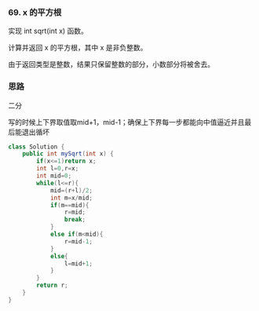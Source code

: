 ### 69. x 的平方根

实现 int sqrt(int x) 函数。

计算并返回 x 的平方根，其中 x 是非负整数。

由于返回类型是整数，结果只保留整数的部分，小数部分将被舍去。

### 思路

二分

写的时候上下界取值取mid+1，mid-1；确保上下界每一步都能向中值逼近并且最后能退出循坏

```java
class Solution {
    public int mySqrt(int x) {
        if(x<=1)return x;
        int l=0,r=x;
        int mid=0;
        while(l<=r){
            mid=(r+l)/2;
            int m=x/mid;
            if(m==mid){
                r=mid;
                break;
            }
            else if(m<mid){
                r=mid-1;
            }
            else{
                l=mid+1;
            }
        }
        return r;
    }
}
```